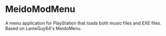 # MeidoModMenu
A menu application for PlayStation that loads both music files and EXE files. Based on LameGuy64's MeidoMenu.
